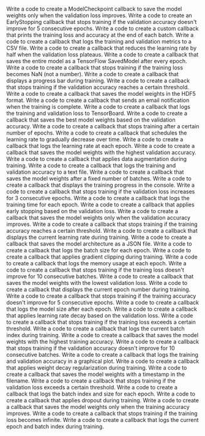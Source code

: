 Write a code to create a ModelCheckpoint callback to save the model weights only when the validation loss improves.
Write a code to create an EarlyStopping callback that stops training if the validation accuracy doesn't improve for 5 consecutive epochs.
Write a code to create a custom callback that prints the training loss and accuracy at the end of each batch.
Write a code to create a callback that logs the training and validation metrics to a CSV file.
Write a code to create a callback that reduces the learning rate by half when the validation loss plateaus.
Write a code to create a callback that saves the entire model as a TensorFlow SavedModel after every epoch.
Write a code to create a callback that stops training if the training loss becomes NaN (not a number).
Write a code to create a callback that displays a progress bar during training.
Write a code to create a callback that stops training if the validation accuracy reaches a certain threshold.
Write a code to create a callback that saves the model weights in the HDF5 format.
Write a code to create a callback that sends an email notification when the training is complete.
Write a code to create a callback that logs the training and validation loss to TensorBoard.
Write a code to create a callback that saves the best model weights based on the validation accuracy.
Write a code to create a callback that stops training after a certain number of epochs.
Write a code to create a callback that schedules the learning rate to gradually decrease over time.
Write a code to create a callback that logs the learning rate at each epoch.
Write a code to create a callback that saves the model weights with the highest validation accuracy.
Write a code to create a callback that applies data augmentation during training.
Write a code to create a callback that logs the training and validation accuracy to a text file.
Write a code to create a callback that saves the model weights after a fixed number of batches.
Write a code to create a callback that displays the training progress in the console.
Write a code to create a callback that stops training if the validation loss increases for 3 consecutive epochs.
Write a code to create a callback that logs the training time for each epoch.
Write a code to create a callback that applies early stopping based on the validation loss.
Write a code to create a callback that saves the model weights only when the validation accuracy improves.
Write a code to create a callback that stops training if the training accuracy reaches a certain threshold.
Write a code to create a callback that displays the current learning rate during training.
Write a code to create a callback that saves the model architecture as a JSON file.
Write a code to create a callback that logs the batch size for each epoch.
Write a code to create a callback that applies gradient clipping during training.
Write a code to create a callback that logs the memory usage at each epoch.
Write a code to create a callback that stops training if the training loss doesn't improve for 10 consecutive batches.
Write a code to create a callback that saves the model weights with the lowest validation loss.
Write a code to create a callback that displays the current epoch number during training.
Write a code to create a callback that stops training if the training accuracy doesn't improve for 5 consecutive epochs.
Write a code to create a callback that logs the model size after each epoch.
Write a code to create a callback that applies learning rate decay based on the validation loss.
Write a code to create a callback that stops training if the training loss exceeds a certain threshold.
Write a code to create a callback that logs the current batch index during training.
Write a code to create a callback that saves the model weights with the highest training accuracy.
Write a code to create a callback that stops training if the validation accuracy doesn't improve for 10 consecutive batches.
Write a code to create a callback that logs the training and validation accuracy in a graphical plot.
Write a code to create a callback that applies weight decay regularization during training.
Write a code to create a callback that saves the model weights with a timestamp in the filename.
Write a code to create a callback that stops training if the validation loss exceeds a certain threshold.
Write a code to create a callback that logs the batch index and size for each epoch.
Write a code to create a callback that applies dropout during training.
Write a code to create a callback that saves the model weights only when the training accuracy improves.
Write a code to create a callback that stops training if the training loss becomes infinite.
Write a code to create a callback that logs the current epoch and batch index during training.